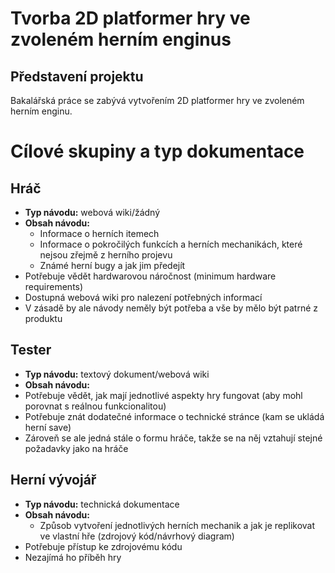 # Tvorba 2D platformer hry ve zvoleném herním enginus
## Představení projektu
Bakalářská práce se zabývá vytvořením 2D platformer hry ve zvoleném herním enginu.

# Cílové skupiny a typ dokumentace
## Hráč
- **Typ návodu:** webová wiki/žádný
- **Obsah návodu:**
    - Informace o herních itemech
    - Informace o pokročilých funkcích a herních mechanikách, které nejsou zřejmě z herního projevu
    - Známé herní bugy a jak jim předejít
- Potřebuje vědět hardwarovou náročnost (minimum hardware requirements)
- Dostupná webová wiki pro nalezení potřebných informací
- V zásadě by ale návody neměly být potřeba a vše by mělo být patrné z produktu

## Tester
- **Typ návodu:** textový dokument/webová wiki
- **Obsah návodu:**
- Potřebuje vědět, jak mají jednotlivé aspekty hry fungovat (aby mohl porovnat s reálnou funkcionalitou)
- Potřebuje znát dodatečné informace o technické stránce (kam se ukládá herní save)
- Zároveň se ale jedná stále o formu hráče, takže se na něj vztahují stejné požadavky jako na hráče

## Herní vývojář
- **Typ návodu:** technická dokumentace
- **Obsah návodu:**
    - Způsob vytvoření jednotlivých herních mechanik a jak je replikovat ve vlastní hře (zdrojový kód/návrhový diagram)
- Potřebuje přístup ke zdrojovému kódu
- Nezajímá ho příběh hry



